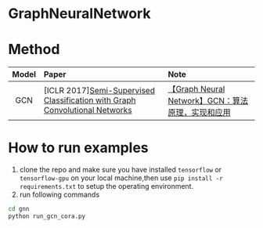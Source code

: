# GraphNeuralNetwork

# Method


|   Model   | Paper                                                                                                                      | Note                                                                                        |
| :-------: | :------------------------------------------------------------------------------------------------------------------------- | :------------------------------------------------------------------------------------------ |
| GCN  | [ICLR 2017][Semi-Supervised Classification with Graph Convolutional Networks](https://arxiv.org/pdf/1609.02907) | [【Graph Neural Network】GCN：算法原理，实现和应用](https://zhuanlan.zhihu.com/p/78624225)  |


# How to run examples
1. clone the repo and make sure you have installed `tensorflow` or `tensorflow-gpu` on your local machine,then use `pip install -r requirements.txt` to setup the operating environment.
2. run following commands
```bash
cd gnn
python run_gcn_cora.py
```

